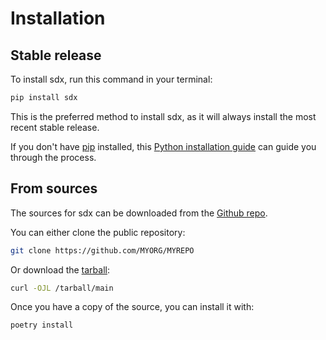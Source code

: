 # Installation

## Stable release

To install sdx, run this command in your terminal:

```bash
pip install sdx
```

This is the preferred method to install sdx, as it will always install the most
recent stable release.

If you don't have [pip](https://pip.pypa.io) installed, this
[Python installation guide](http://docs.python-guide.org/en/latest/starting/installation/)
can guide you through the process.

## From sources

The sources for sdx can be downloaded from the [Github repo]().

You can either clone the public repository:

```bash
git clone https://github.com/MYORG/MYREPO
```

Or download the [tarball](/tarball/main):

```bash
curl -OJL /tarball/main
```

Once you have a copy of the source, you can install it with:

```bash
poetry install
```
